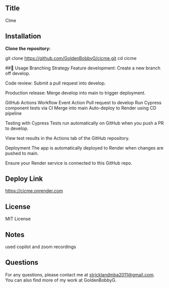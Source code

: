 ## Title
CIme

## Installation 
**Clone the repository:**

git clone https://github.com/GoldenBobbyG/cicme.git
cd cicme

##🧪 Usage
Branching Strategy
Feature development: Create a new branch off develop.

Code review: Submit a pull request into develop.

Production release: Merge develop into main to trigger deployment.

GitHub Actions Workflow
Event	Action
Pull request to develop	Run Cypress component tests via CI
Merge into main	Auto-deploy to Render using CD pipeline

Testing with Cypress
Tests run automatically on GitHub when you push a PR to develop.

View test results in the Actions tab of the GitHub repository.

Deployment
The app is automatically deployed to Render when changes are pushed to main.

Ensure your Render service is connected to this GitHub repo.


## Deploy Link 

https://cicme.onrender.com

## License 
 MIT License 

 ## Notes 
 used copilot and zoom recordings 


## Questions
For any questions, please contact me at stricklandmba2011@gmail.com. You can also find more of my work at GoldenBobbyG.

